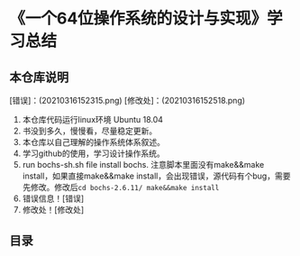 # 《一个64位操作系统的设计与实现》学习总结

## 本仓库说明

[错误]：(20210316152315.png)
[修改处]：(20210316152518.png)

1. 本仓库代码运行linux环境 Ubuntu 18.04
2. 书没到多久，慢慢看，尽量稳定更新。
3. 本仓库以自己理解的操作系统体系叙述。
4. 学习github的使用，学习设计操作系统。
5. run bochs-sh.sh file install bochs. 注意脚本里面没有make&&make install，如果直接make&&make install，会出现错误，源代码有个bug，需要先修改。修改后`cd bochs-2.6.11/ make&&make install`
6. 错误信息！[错误]
7. 修改处！[修改处]

## 目录

